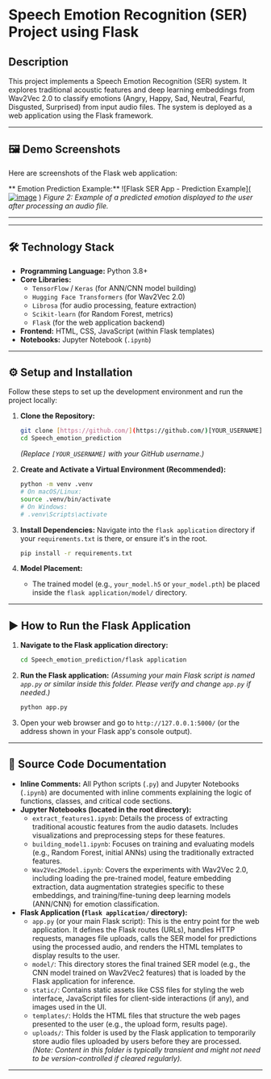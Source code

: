 # Speech Emotion Recognition (SER) Project using Flask

## Description
This project implements a Speech Emotion Recognition (SER) system. It explores traditional acoustic features and deep learning embeddings from Wav2Vec 2.0 to classify emotions (Angry, Happy, Sad, Neutral, Fearful, Disgusted, Surprised) from input audio files. The system is deployed as a web application using the Flask framework.





---

## 🖼️ Demo Screenshots

Here are screenshots of the Flask web application:



** Emotion Prediction Example:**
![Flask SER App - Prediction Example][(![image](https://github.com/user-attachments/assets/ab50f8de-b000-4a89-b422-48ebf8c57d3d)](https://github.com/Abdessabour2/Speech_emotion_prediction/blob/main/146d1388145c2d108be03ce5cd64c57e5ba80ef3.png)
)
*Figure 2: Example of a predicted emotion displayed to the user after processing an audio file.*



---


---

## 🛠️ Technology Stack
* **Programming Language:** Python 3.8+
* **Core Libraries:**
    * `TensorFlow` / `Keras` (for ANN/CNN model building)
    * `Hugging Face Transformers` (for Wav2Vec 2.0)
    * `Librosa` (for audio processing, feature extraction)
    * `Scikit-learn` (for Random Forest, metrics)
    * `Flask` (for the web application backend)
* **Frontend:** HTML, CSS, JavaScript (within Flask templates)
* **Notebooks:** Jupyter Notebook (`.ipynb`)

---

## ⚙️ Setup and Installation

Follow these steps to set up the development environment and run the project locally:

1.  **Clone the Repository:**
    ```bash
    git clone [https://github.com/](https://github.com/)[YOUR_USERNAME]/Speech_emotion_prediction.git
    cd Speech_emotion_prediction
    ```
    *(Replace `[YOUR_USERNAME]` with your GitHub username.)*

2.  **Create and Activate a Virtual Environment (Recommended):**
    ```bash
    python -m venv .venv 
    # On macOS/Linux:
    source .venv/bin/activate
    # On Windows:
    # .venv\Scripts\activate
    ```

3.  **Install Dependencies:**
    Navigate into the `flask application` directory if your `requirements.txt` is there, or ensure it's in the root.
    ```bash
    pip install -r requirements.txt 
    ```

4.  **Model Placement:**
    * The trained model (e.g., `your_model.h5` or `your_model.pth`) be placed inside the `flask application/model/` directory.
---

## ▶️ How to Run the Flask Application

1.  **Navigate to the Flask application directory:**
    ```bash
    cd Speech_emotion_prediction/flask application
    ```

2.  **Run the Flask application:**
    *(Assuming your main Flask script is named `app.py` or similar inside this folder. Please verify and change `app.py` if needed.)*
    ```bash
    python app.py 
    ```

3.  Open your web browser and go to `http://127.0.0.1:5000/` (or the address shown in your Flask app's console output).

---



## 📄 Source Code Documentation

* **Inline Comments:** All Python scripts (`.py`) and Jupyter Notebooks (`.ipynb`) are documented with inline comments explaining the logic of functions, classes, and critical code sections.
* **Jupyter Notebooks (located in the root directory):**
    * `extract_features1.ipynb`: Details the process of extracting traditional acoustic features from the audio datasets. Includes visualizations and preprocessing steps for these features.
    * `building_model1.ipynb`: Focuses on training and evaluating models (e.g., Random Forest, initial ANNs) using the traditionally extracted features.
    * `Wav2Vec2Model.ipynb`: Covers the experiments with Wav2Vec 2.0, including loading the pre-trained model, feature embedding extraction, data augmentation strategies specific to these embeddings, and training/fine-tuning deep learning models (ANN/CNN) for emotion classification.
* **Flask Application (`flask application/` directory):**
    * `app.py` (or your main Flask script): This is the entry point for the web application. It defines the Flask routes (URLs), handles HTTP requests, manages file uploads, calls the SER model for predictions using the processed audio, and renders the HTML templates to display results to the user.
    * `model/`: This directory stores the final trained SER model (e.g., the CNN model trained on Wav2Vec2 features) that is loaded by the Flask application for inference.
    * `static/`: Contains static assets like CSS files for styling the web interface, JavaScript files for client-side interactions (if any), and images used in the UI.
    * `templates/`: Holds the HTML files that structure the web pages presented to the user (e.g., the upload form, results page).
    * `uploads/`: This folder is used by the Flask application to temporarily store audio files uploaded by users before they are processed. *(Note: Content in this folder is typically transient and might not need to be version-controlled if cleared regularly).*

---
           
